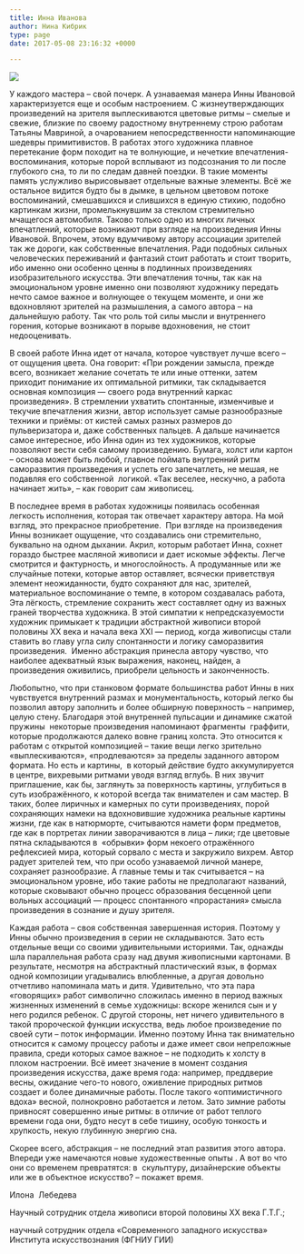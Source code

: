 ```yaml
---
title: Инна Иванова
author: Нина Кибрик
type: page
date: 2017-05-08 23:16:32 +0000

---
```

![](/uploads/Inna-Ivanova.jpg)

У каждого мастера – свой почерк. А узнаваемая манера Инны Ивановой характеризуется еще и особым настроением. С жизнеутверждающих произведений на зрителя выплескиваются цветовые ритмы – смелые и свежие, близкие по своему радостному внутреннему строю работам Татьяны Мавриной, а очарованием непосредственности напоминающие шедевры примитивистов. В работах этого художника плавное перетекание форм походит на те волнующие, и нечеткие впечатления-воспоминания, которые порой всплывают из подсознания то ли после глубокого сна, то ли по следам давней поездки. В такие моменты память услужливо вырисовывает отдельные важные элементы. Всё же остальное видится будто бы в дымке, в цельном цветовом потоке воспоминаний, смешавшихся и слившихся в единую стихию, подобно картинкам жизни, промелькнувшим за стеклом стремительно мчащегося автомобиля. Таково только одно из многих личных впечатлений, которые возникают при взгляде на произведения Инны Ивановой. Впрочем, этому вдумчивому автору ассоциации зрителей так же дороги, как собственные впечатления. Ради подобных сильных человеческих переживаний и фантазий стоит работать и стоит творить, ибо именно они особенно ценны в подлинных произведениях изобразительного искусства. Эти впечатления точны, так как на эмоциональном уровне именно они позволяют художнику передать нечто самое важное и волнующее о текущем моменте, и они же вдохновляют зрителей на размышления, а самого автора – на дальнейшую работу. Так что роль той силы мысли и внутреннего горения, которые возникают в порыве вдохновения, не стоит недооценивать.

В своей работе Инна идет от начала, которое чувствует лучше всего – от ощущения цвета. Она говорит: «При рождении замысла, прежде всего, возникает желание сочетать те или иные оттенки, затем приходит понимание их оптимальной ритмики, так складывается основная композиция — своего рода внутренний каркас произведения». В стремлении ухватить спонтанные, изменчивые и текучие впечатления жизни, автор использует самые разнообразные техники и приёмы: от кистей самых разных размеров до пульверизатора и, даже собственных пальцев. А дальше начинается самое интересное, ибо Инна один из тех художников, которые позволяют вести себя самому произведению. Бумага, холст или картон – основа может быть любой, главное поймать внутренний ритм саморазвития произведения и успеть его запечатлеть, не мешая, не подавляя его собственной  логикой. «Так веселее, нескучно, а работа начинает жить», – как говорит сам живописец.

В последнее время в работах художницы появилась особенная легкость исполнения, которая так отвечает характеру автора. На мой взгляд, это прекрасное приобретение.  При взгляде на произведения Инны возникает ощущение, что создавались они стремительно, буквально на одном дыхании. Акрил, которым работает Инна, сохнет гораздо быстрее масляной живописи и дает искомые эффекты. Легче смотрится и фактурность, и многослойность. А продуманные или же случайные потеки, которые автор оставляет, всячески приветствуя элемент неожиданности, будто сохраняют для нас, зрителей, материальное воспоминание о темпе, в котором создавалась работа, Эта лёгкость, стремление сохранить жест составляет одну из важных граней творчества художника. В этой симпатии к непредсказуемости художник примыкает к традиции абстрактной живописи второй половины ХХ века и начала века ХХI — период, когда живописцы стали ставить во главу угла силу спонтанности и логику саморазвития произведения.  Именно абстракция принесла автору чувство, что наиболее адекватный язык выражения, наконец, найден, а произведения оживились, приобрели цельность и законченность.

Любопытно, что при станковом формате большинства работ Инны в них чувствуется внутренний размах и монументальность, который легко бы позволил автору заполнить и более обширную поверхность – например, целую стену. Благодаря этой внутренней пульсации и динамике сжатой пружины  некоторые произведения напоминают фрагменты  граффити, которые продолжаются далеко вовне границ холста. Это относится к работам с открытой композицией – такие вещи легко зрительно «выплескиваются», «продлеваются» за пределы заданного автором формата. Но есть и картины,  в который действие будто аккумулируется в центре, вихревыми ритмами уводя взгляд вглубь. В них звучит приглашение, как бы, заглянуть за поверхность картины, углубиться в суть изображённого, к которой всегда так внимателен и сам мастер. В таких, более лиричных и камерных по сути произведениях, порой сохраняющих намеки на вдохновившие художника реальные картины жизни, где как в натюрморте, считываются намети форм предметов, где как в портретах линии заворачиваются в лица – лики; где цветовые пятна складываются в  «обрывки» форм некоего отражённого рефлексией мира, который сорвало с места и закружило вихрем. Автор радует зрителей тем, что при особо узнаваемой личной манере, сохраняет разнообразие. А главные темы и так считывается – на эмоциональном уровне, ибо такие работы не предполагают названий, которые сковывают обычно процесс образования бесценной цепи вольных ассоциаций — процесс спонтанного «прорастания» смысла произведения в сознание и душу зрителя.

Каждая работа – своя собственная завершенная история. Поэтому у Инны обычно произведения в серии не складываются. Зато есть отдельные вещи со своими удивительными историями. Так, однажды шла параллельная работа сразу над двумя живописными картонами. В результате, несмотря на абстрактный пластический язык, в формах одной композиции угадывались влюбленные, а другая довольно отчетливо напоминала мать и дитя. Удивительно, что эта пара «говорящих» работ символично сложилась именно в период важных жизненных изменений в семье художницы: вскоре женился сын и у него родился ребенок. С другой стороны, нет ничего удивительного в такой пророческой функции искусства, ведь любое произведение по своей сути – поток информации. Именно поэтому Инна так внимательно относится к самому процессу работы и даже имеет свои непреложные правила, среди которых самое важное – не подходить к холсту в плохом настроении. Всё имеет значение в момент создания произведения искусства, даже время года: например, преддверие весны, ожидание чего-то нового, оживление природных ритмов создает и более динамичные работы. После такого «оптимистичного вдоха» весной, полнокровно работается и летом. Зато зимние работы привносят совершенно иные ритмы: в отличие от работ теплого времени года они, будто несут в себе тишину, особую тонкость и хрупкость, некую глубинную энергию сна.

Скорее всего, абстракция – не последний этап развития этого автора. Впереди уже намечаются новые художественные опыты . А вот во что они со временем превратятся: в  скульптуру, дизайнерские объекты или же в объектное искусство? – покажет время.

Илона  Лебедева

Научный сотрудник отдела живописи второй половины ХХ века Г.Т.Г.;

научный сотрудник отдела «Современного западного искусства» Института искусствознания (ФГНИУ ГИИ)
